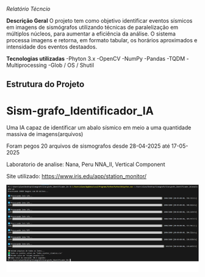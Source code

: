 *Relatório Técncio*

**Descrição Geral**
O projeto tem como objetivo identificar eventos sísmicos em imagens de sismógrafos utilizando técnicas de paralelização em múltiplos núcleos, para aumentar a eficiência da análise. O sistema processa imagens e retorna, em formato tabular, os horários aproximados e intensidade dos eventos destaados.

**Tecnologias utilizadas**
-Phyton 3.x
-OpenCV
-NumPy
-Pandas
-TQDM
-Multiprocessing
-Glob / OS / Shutil

**Estrutura do Projeto**
---------------------------------------------------------------------------------------------------------------------------------------------------------------------------
# Sism-grafo_Identificador_IA
Uma IA capaz de identificar um abalo sísmico em meio a uma quantidade massiva de imagens(arquivos)

Foram pegos 20 arquivos de sismografos desde 28-04-2025 até 17-05-2025

Laboratorio de analise: Nana, Peru NNA_II, Vertical Component

Site utilizado: https://www.iris.edu/app/station_monitor/

![multiparelelismo](imagens_me/resultado.png)
